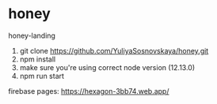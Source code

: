 # honey
honey-landing

1. git clone https://github.com/YuliyaSosnovskaya/honey.git
2. npm install
3. make sure you're using correct node version (12.13.0)
4. npm run start

firebase pages: https://hexagon-3bb74.web.app/

